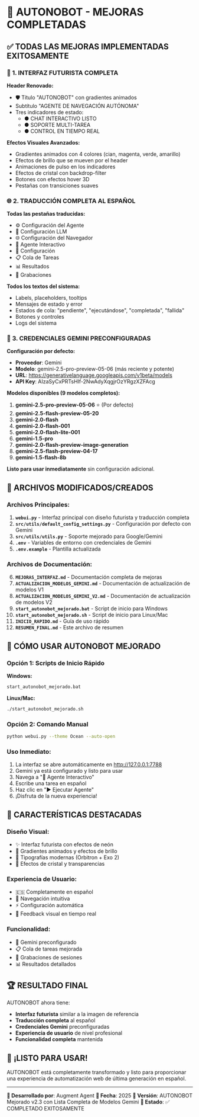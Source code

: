 # 🎉 AUTONOBOT - MEJORAS COMPLETADAS

## ✅ **TODAS LAS MEJORAS IMPLEMENTADAS EXITOSAMENTE**

### 🎨 **1. INTERFAZ FUTURISTA COMPLETA**

**Header Renovado:**
- 🛡️ Título "AUTONOBOT" con gradientes animados
- Subtítulo "AGENTE DE NAVEGACIÓN AUTÓNOMA"
- Tres indicadores de estado:
  - ● CHAT INTERACTIVO LISTO
  - ● SOPORTE MULTI-TAREA
  - ● CONTROL EN TIEMPO REAL

**Efectos Visuales Avanzados:**
- Gradientes animados con 4 colores (cian, magenta, verde, amarillo)
- Efectos de brillo que se mueven por el header
- Animaciones de pulso en los indicadores
- Efectos de cristal con backdrop-filter
- Botones con efectos hover 3D
- Pestañas con transiciones suaves

### 🌐 **2. TRADUCCIÓN COMPLETA AL ESPAÑOL**

**Todas las pestañas traducidas:**
- ⚙️ Configuración del Agente
- 🔧 Configuración LLM
- 🌐 Configuración del Navegador
- 🤖 Agente Interactivo
- 📁 Configuración
- 📋 Cola de Tareas
- 📊 Resultados
- 🎥 Grabaciones

**Todos los textos del sistema:**
- Labels, placeholders, tooltips
- Mensajes de estado y error
- Estados de cola: "pendiente", "ejecutándose", "completada", "fallida"
- Botones y controles
- Logs del sistema

### 🔧 **3. CREDENCIALES GEMINI PRECONFIGURADAS**

**Configuración por defecto:**
- **Proveedor**: Gemini
- **Modelo**: gemini-2.5-pro-preview-05-06 (más reciente y potente)
- **URL**: https://generativelanguage.googleapis.com/v1beta/models
- **API Key**: AIzaSyCxPRTsHIf-2NwAdyXqgjrOzYRgzXZFAcg

**Modelos disponibles (9 modelos completos):**
1. **gemini-2.5-pro-preview-05-06** ⭐ (Por defecto)
2. **gemini-2.5-flash-preview-05-20**
3. **gemini-2.0-flash**
4. **gemini-2.0-flash-001**
5. **gemini-2.0-flash-lite-001**
6. **gemini-1.5-pro**
7. **gemini-2.0-flash-preview-image-generation**
8. **gemini-2.5-flash-preview-04-17**
9. **gemini-1.5-flash-8b**

**Listo para usar inmediatamente** sin configuración adicional.

## 📁 **ARCHIVOS MODIFICADOS/CREADOS**

### **Archivos Principales:**
1. **`webui.py`** - Interfaz principal con diseño futurista y traducción completa
2. **`src/utils/default_config_settings.py`** - Configuración por defecto con Gemini
3. **`src/utils/utils.py`** - Soporte mejorado para Google/Gemini
4. **`.env`** - Variables de entorno con credenciales de Gemini
5. **`.env.example`** - Plantilla actualizada

### **Archivos de Documentación:**
6. **`MEJORAS_INTERFAZ.md`** - Documentación completa de mejoras
7. **`ACTUALIZACION_MODELOS_GEMINI.md`** - Documentación de actualización de modelos V1
8. **`ACTUALIZACION_MODELOS_GEMINI_V2.md`** - Documentación de actualización de modelos V2
9. **`start_autonobot_mejorado.bat`** - Script de inicio para Windows
10. **`start_autonobot_mejorado.sh`** - Script de inicio para Linux/Mac
11. **`INICIO_RAPIDO.md`** - Guía de uso rápido
12. **`RESUMEN_FINAL.md`** - Este archivo de resumen

## 🚀 **CÓMO USAR AUTONOBOT MEJORADO**

### **Opción 1: Scripts de Inicio Rápido**

**Windows:**
```cmd
start_autonobot_mejorado.bat
```

**Linux/Mac:**
```bash
./start_autonobot_mejorado.sh
```

### **Opción 2: Comando Manual**
```bash
python webui.py --theme Ocean --auto-open
```

### **Uso Inmediato:**
1. La interfaz se abre automáticamente en http://127.0.0.1:7788
2. Gemini ya está configurado y listo para usar
3. Navega a "🤖 Agente Interactivo"
4. Escribe una tarea en español
5. Haz clic en "▶️ Ejecutar Agente"
6. ¡Disfruta de la nueva experiencia!

## 🎯 **CARACTERÍSTICAS DESTACADAS**

### **Diseño Visual:**
- ✨ Interfaz futurista con efectos de neón
- 🌈 Gradientes animados y efectos de brillo
- 🎨 Tipografías modernas (Orbitron + Exo 2)
- 💎 Efectos de cristal y transparencias

### **Experiencia de Usuario:**
- 🇪🇸 Completamente en español
- 🎯 Navegación intuitiva
- ⚡ Configuración automática
- 🔄 Feedback visual en tiempo real

### **Funcionalidad:**
- 🤖 Gemini preconfigurado
- 📋 Cola de tareas mejorada
- 🎥 Grabaciones de sesiones
- 📊 Resultados detallados

## 🏆 **RESULTADO FINAL**

AUTONOBOT ahora tiene:
- **Interfaz futurista** similar a la imagen de referencia
- **Traducción completa** al español
- **Credenciales Gemini** preconfiguradas
- **Experiencia de usuario** de nivel profesional
- **Funcionalidad completa** mantenida

## 🎊 **¡LISTO PARA USAR!**

AUTONOBOT está completamente transformado y listo para proporcionar una experiencia de automatización web de última generación en español.

---

**🚀 Desarrollado por**: Augment Agent
**📅 Fecha**: 2025
**🔖 Versión**: AUTONOBOT Mejorado v2.3 con Lista Completa de Modelos Gemini
**🌟 Estado**: ✅ COMPLETADO EXITOSAMENTE
